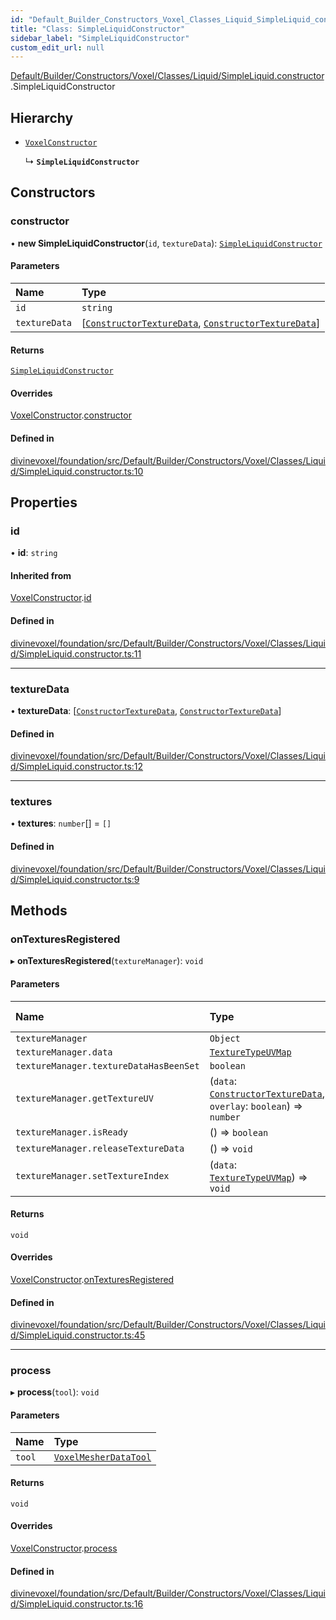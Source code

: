 ```yaml
---
id: "Default_Builder_Constructors_Voxel_Classes_Liquid_SimpleLiquid_constructor.SimpleLiquidConstructor"
title: "Class: SimpleLiquidConstructor"
sidebar_label: "SimpleLiquidConstructor"
custom_edit_url: null
---
```


[Default/Builder/Constructors/Voxel/Classes/Liquid/SimpleLiquid.constructor](../modules/Default_Builder_Constructors_Voxel_Classes_Liquid_SimpleLiquid_constructor.md).SimpleLiquidConstructor

## Hierarchy

- [`VoxelConstructor`](Default_Builder_Constructors_Voxel_Classes_VoxelConstructor.VoxelConstructor.md)

  ↳ **`SimpleLiquidConstructor`**

## Constructors

### constructor

• **new SimpleLiquidConstructor**(`id`, `textureData`): [`SimpleLiquidConstructor`](Default_Builder_Constructors_Voxel_Classes_Liquid_SimpleLiquid_constructor.SimpleLiquidConstructor.md)

#### Parameters

| Name | Type |
| :------ | :------ |
| `id` | `string` |
| `textureData` | [[`ConstructorTextureData`](../modules/Textures_Constructor_types.md#constructortexturedata), [`ConstructorTextureData`](../modules/Textures_Constructor_types.md#constructortexturedata)] |

#### Returns

[`SimpleLiquidConstructor`](Default_Builder_Constructors_Voxel_Classes_Liquid_SimpleLiquid_constructor.SimpleLiquidConstructor.md)

#### Overrides

[VoxelConstructor](Default_Builder_Constructors_Voxel_Classes_VoxelConstructor.VoxelConstructor.md).[constructor](Default_Builder_Constructors_Voxel_Classes_VoxelConstructor.VoxelConstructor.md#constructor)

#### Defined in

[divinevoxel/foundation/src/Default/Builder/Constructors/Voxel/Classes/Liquid/SimpleLiquid.constructor.ts:10](https://github.com/lucasdamianjohnson/DivineVoxelEngine/blob/596fa7391478620ed460dfb4856ff0a763b91c49/divinevoxel/foundation/src/Default/Builder/Constructors/Voxel/Classes/Liquid/SimpleLiquid.constructor.ts#L10)

## Properties

### id

• **id**: `string`

#### Inherited from

[VoxelConstructor](Default_Builder_Constructors_Voxel_Classes_VoxelConstructor.VoxelConstructor.md).[id](Default_Builder_Constructors_Voxel_Classes_VoxelConstructor.VoxelConstructor.md#id)

#### Defined in

[divinevoxel/foundation/src/Default/Builder/Constructors/Voxel/Classes/Liquid/SimpleLiquid.constructor.ts:11](https://github.com/lucasdamianjohnson/DivineVoxelEngine/blob/596fa7391478620ed460dfb4856ff0a763b91c49/divinevoxel/foundation/src/Default/Builder/Constructors/Voxel/Classes/Liquid/SimpleLiquid.constructor.ts#L11)

___

### textureData

• **textureData**: [[`ConstructorTextureData`](../modules/Textures_Constructor_types.md#constructortexturedata), [`ConstructorTextureData`](../modules/Textures_Constructor_types.md#constructortexturedata)]

#### Defined in

[divinevoxel/foundation/src/Default/Builder/Constructors/Voxel/Classes/Liquid/SimpleLiquid.constructor.ts:12](https://github.com/lucasdamianjohnson/DivineVoxelEngine/blob/596fa7391478620ed460dfb4856ff0a763b91c49/divinevoxel/foundation/src/Default/Builder/Constructors/Voxel/Classes/Liquid/SimpleLiquid.constructor.ts#L12)

___

### textures

• **textures**: `number`[] = `[]`

#### Defined in

[divinevoxel/foundation/src/Default/Builder/Constructors/Voxel/Classes/Liquid/SimpleLiquid.constructor.ts:9](https://github.com/lucasdamianjohnson/DivineVoxelEngine/blob/596fa7391478620ed460dfb4856ff0a763b91c49/divinevoxel/foundation/src/Default/Builder/Constructors/Voxel/Classes/Liquid/SimpleLiquid.constructor.ts#L9)

## Methods

### onTexturesRegistered

▸ **onTexturesRegistered**(`textureManager`): `void`

#### Parameters

| Name | Type | Default value |
| :------ | :------ | :------ |
| `textureManager` | `Object` | `undefined` |
| `textureManager.data` | [`TextureTypeUVMap`](../modules/Textures_Texture_types.md#texturetypeuvmap) | `undefined` |
| `textureManager.textureDataHasBeenSet` | `boolean` | `false` |
| `textureManager.getTextureUV` | (`data`: [`ConstructorTextureData`](../modules/Textures_Constructor_types.md#constructortexturedata), `overlay`: `boolean`) => `number` | `undefined` |
| `textureManager.isReady` | () => `boolean` | `undefined` |
| `textureManager.releaseTextureData` | () => `void` | `undefined` |
| `textureManager.setTextureIndex` | (`data`: [`TextureTypeUVMap`](../modules/Textures_Texture_types.md#texturetypeuvmap)) => `void` | `undefined` |

#### Returns

`void`

#### Overrides

[VoxelConstructor](Default_Builder_Constructors_Voxel_Classes_VoxelConstructor.VoxelConstructor.md).[onTexturesRegistered](Default_Builder_Constructors_Voxel_Classes_VoxelConstructor.VoxelConstructor.md#ontexturesregistered)

#### Defined in

[divinevoxel/foundation/src/Default/Builder/Constructors/Voxel/Classes/Liquid/SimpleLiquid.constructor.ts:45](https://github.com/lucasdamianjohnson/DivineVoxelEngine/blob/596fa7391478620ed460dfb4856ff0a763b91c49/divinevoxel/foundation/src/Default/Builder/Constructors/Voxel/Classes/Liquid/SimpleLiquid.constructor.ts#L45)

___

### process

▸ **process**(`tool`): `void`

#### Parameters

| Name | Type |
| :------ | :------ |
| `tool` | [`VoxelMesherDataTool`](Default_Builder_Tools_VoxelMesherDataTool.VoxelMesherDataTool.md) |

#### Returns

`void`

#### Overrides

[VoxelConstructor](Default_Builder_Constructors_Voxel_Classes_VoxelConstructor.VoxelConstructor.md).[process](Default_Builder_Constructors_Voxel_Classes_VoxelConstructor.VoxelConstructor.md#process)

#### Defined in

[divinevoxel/foundation/src/Default/Builder/Constructors/Voxel/Classes/Liquid/SimpleLiquid.constructor.ts:16](https://github.com/lucasdamianjohnson/DivineVoxelEngine/blob/596fa7391478620ed460dfb4856ff0a763b91c49/divinevoxel/foundation/src/Default/Builder/Constructors/Voxel/Classes/Liquid/SimpleLiquid.constructor.ts#L16)
